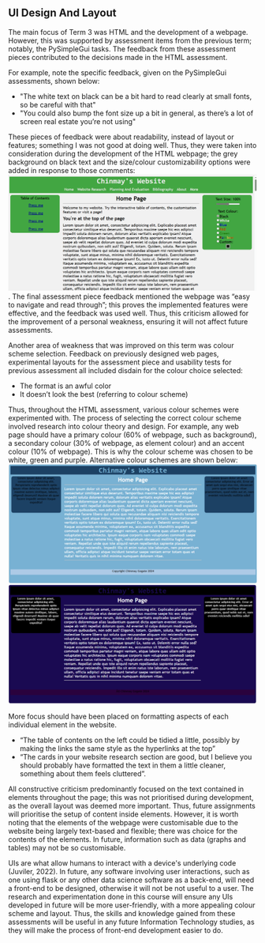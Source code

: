 UI Design And Layout
---
The main focus of Term 3 was HTML and the development of a webpage. However, this was supported by assessment items from the previous term; notably, the PySimpleGui tasks. The feedback from these assessment pieces contributed to the decisions made in the HTML assessment. 

For example, note the specific feedback, given on the PySimpleGui assessments, shown below: 

- "The white text on black can be a bit hard to read clearly at small fonts, so be careful with that"
- "You could also bump the font size up a bit in general, as there’s a lot of screen real estate you’re not using"

These pieces of feedback were about readability, instead of layout or features; something I was not good at doing well. Thus, they were taken into consideration during the development of the HTML webpage; the grey background on black text and the size/colour customizability options were added in response to those comments:
![Demonstration of the text and colour changing properties of the final assessment piece](Resources/textCustomize.gif). The final assessment piece feedback mentioned the webpage was “easy to navigate and read through”; this proves the implemented features were effective, and the feedback was used well. 
Thus, this criticism allowed for the improvement of a personal weakness, ensuring it will not affect future assessments. 

Another area of weakness that was improved on this term was colour scheme selection. Feedback on previously designed web pages, experimental layouts for the assessment piece and usability tests for previous assessment all included disdain for the colour choice selected: 

- The format is an awful color
- It doesn’t look the best (referring to colour scheme)

Thus, throughout the HTML assessment, various colour schemes were experimented with. The process of selecting the correct colour scheme involved research into colour theory and design. For example, any web page should have a primary colour (60% of webpage, such as background), a secondary colour (30% of webpage, as element colour) and an accent colour (10% of webpage). This is why the colour scheme was chosen to be white, green and purple. Alternative colour schemes are shown below:
![Colour Choice 1](Resources/colourChoice1.PNG)
![Colour Choice 2](Resources/colourchoice2.PNG)

More focus should have been placed on formatting aspects of each individual element in the website. 

- “The table of contents on the left could be tidied a little, possibly by making the links the same style as the hyperlinks at the top”
- “The cards in your website research section are good, but I believe you should probably have formatted the text in them a little cleaner, something about them feels cluttered”.

All constructive criticism predominantly focused on the text contained in elements throughout the page; this was not prioritised during development, as the overall layout was deemed more important. Thus, future assignments will prioritise the setup of content inside elements. However, it is worth noting that the elements of the webpage were customisable due to the website being largely text-based and flexible; there was choice for the contents of the elements. In future, information such as data (graphs and tables) may not be so customisable.

UIs are what allow humans to interact with a device's underlying code (Juviler, 2022). In future, any software involving user interactions, such as one using flask or any other data science software as a back-end, will need a front-end to be designed, otherwise it will not be not useful to a user. The research and experimentation done in this course will ensure any UIs developed in future will be more user-friendly, with a more appealing colour scheme and layout. Thus, the skills and knowledge gained from these assessments will be useful in any future Information Technology studies, as they will make the process of front-end development easier to do. 
